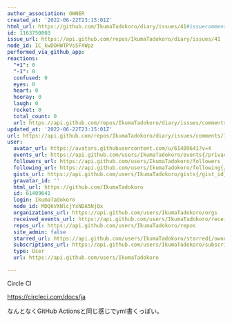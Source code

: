 ```yaml
---
author_association: OWNER
created_at: '2022-06-22T23:15:01Z'
html_url: https://github.com/IkumaTadokoro/diary/issues/41#issuecomment-1163750003
id: 1163750003
issue_url: https://api.github.com/repos/IkumaTadokoro/diary/issues/41
node_id: IC_kwDOHWTPVs5FXWpz
performed_via_github_app: 
reactions:
  "+1": 0
  "-1": 0
  confused: 0
  eyes: 0
  heart: 0
  hooray: 0
  laugh: 0
  rocket: 0
  total_count: 0
  url: https://api.github.com/repos/IkumaTadokoro/diary/issues/comments/1163750003/reactions
updated_at: '2022-06-22T23:15:01Z'
url: https://api.github.com/repos/IkumaTadokoro/diary/issues/comments/1163750003
user:
  avatar_url: https://avatars.githubusercontent.com/u/61409641?v=4
  events_url: https://api.github.com/users/IkumaTadokoro/events{/privacy}
  followers_url: https://api.github.com/users/IkumaTadokoro/followers
  following_url: https://api.github.com/users/IkumaTadokoro/following{/other_user}
  gists_url: https://api.github.com/users/IkumaTadokoro/gists{/gist_id}
  gravatar_id: ''
  html_url: https://github.com/IkumaTadokoro
  id: 61409641
  login: IkumaTadokoro
  node_id: MDQ6VXNlcjYxNDA5NjQx
  organizations_url: https://api.github.com/users/IkumaTadokoro/orgs
  received_events_url: https://api.github.com/users/IkumaTadokoro/received_events
  repos_url: https://api.github.com/users/IkumaTadokoro/repos
  site_admin: false
  starred_url: https://api.github.com/users/IkumaTadokoro/starred{/owner}{/repo}
  subscriptions_url: https://api.github.com/users/IkumaTadokoro/subscriptions
  type: User
  url: https://api.github.com/users/IkumaTadokoro

---
```

Circle CI

https://circleci.com/docs/ja

なんとなくGitHub Actionsと同じ感じでyml書くっぽい。
